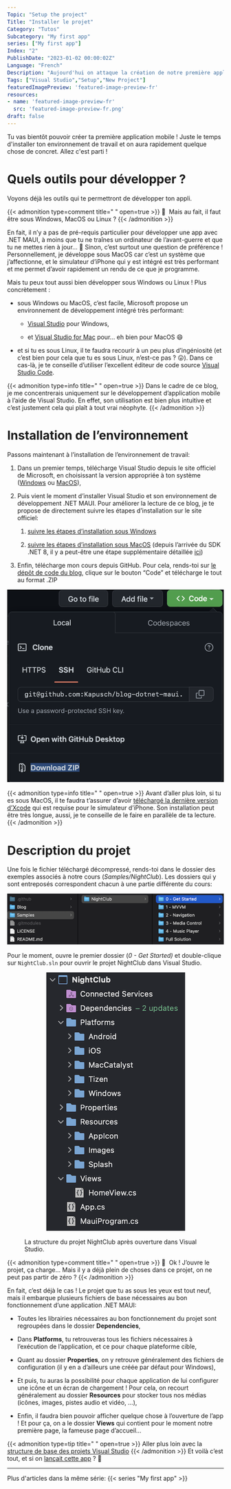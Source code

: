 ```yaml
---
Topic: "Setup the project"
Title: "Installer le projet"
Category: "Tutos"
Subcategory: "My first app"
series: ["My first app"]
Index: "2"
PublishDate: "2023-01-02 00:00:02Z"
Language: "French"
Description: "Aujourd'hui on attaque la création de notre première application ! Juste le temps d'installer ton environnement de travail et on aura rapidement quelque chose de concret. Allez c'est parti !"
Tags: ["Visual Studio","Setup","New Project"]
featuredImagePreview: 'featured-image-preview-fr'
resources:
- name: 'featured-image-preview-fr'
  src: 'featured-image-preview-fr.png'
draft: false
---
```


<!--more-->

Tu vas bientôt pouvoir créer ta première application mobile ! Juste le temps d'installer ton environnement de travail et on aura rapidement quelque chose de concret. Allez c'est parti !

# Quels outils pour développer ?
Voyons déjà les outils qui te permettront de développer ton appli.




{{< admonition type=comment title="‎ " open=true >}}
🐒‎ ‎ Mais au fait, il faut être sous Windows, MacOS ou Linux ?
{{< /admonition >}}


En fait, il n’y a pas de pré-requis particulier pour développer une app avec .NET MAUI, à moins que tu ne traînes un ordinateur de l’avant-guerre et que tu ne mettes rien à jour… 🤔 Sinon, c’est surtout une question de préférence ! Personnellement, je développe sous MacOS car c’est un système que j’affectionne, et le simulateur d’iPhone qui y est intégré est très performant et me permet d’avoir rapidement un rendu de ce que je programme.

Mais tu peux tout aussi bien développer sous Windows ou Linux ! Plus concrètement :

* sous Windows ou MacOS, c’est facile, Microsoft propose un environnement de développement intégré très performant:

    * [Visual Studio](https://visualstudio.microsoft.com/vs/) pour Windows,

    * et [Visual Studio for Mac](https://visualstudio.microsoft.com/vs/mac/) pour… eh bien pour MacOS 😄

* et si tu es sous Linux, il te faudra recourir à un peu plus d’ingéniosité (et c’est bien pour cela que tu es sous Linux, n’est-ce pas ? 😛). Dans ce cas-là, je te conseille d’utiliser l’excellent éditeur de code source [Visual Studio Code](https://code.visualstudio.com/).




{{< admonition type=info title="‎ " open=true >}}
Dans le cadre de ce blog, je me concentrerais uniquement sur le développement d’application mobile à l’aide de Visual Studio. En effet, son utilisation est bien plus intuitive et c’est justement cela qui plaît à tout vrai néophyte.
{{< /admonition >}}
# Installation de l’environnement
Passons maintenant à l’installation de l’environnement de travail:

1. Dans un premier temps, télécharge Visual Studio depuis le site officiel de Microsoft, en choisissant la version appropriée à ton système ([Windows](https://visualstudio.microsoft.com/vs/) ou [MacOS](https://visualstudio.microsoft.com/vs/mac/)),

1. Puis vient le moment d’installer Visual Studio et son environnement de développement .NET MAUI. Pour améliorer la lecture de ce blog, je te propose de directement suivre les étapes d’installation sur le site officiel:

    1. [suivre les étapes d’installation sous Windows](https://learn.microsoft.com/fr-fr/dotnet/maui/get-started/installation?view=net-maui-8.0&tabs=vswin#installation-1)

    1. [suivre les étapes d’installation sous MacOS](https://learn.microsoft.com/fr-fr/dotnet/maui/get-started/installation?view=net-maui-8.0&tabs=vsmac#installation-2) (depuis l’arrivée du SDK .NET 8, il y a peut-être une étape supplémentaire détaillée [ici](https://developercommunity.visualstudio.com/t/Net-8-not-working-on-VS-for-mac/10516623#T-N10517725))

1. Enfin, télécharge mon cours depuis GitHub. Pour cela, rends-toi sur [le dépôt de code du blog](https://github.com/Kapusch/blog-dotnet-maui), clique sur le bouton “Code” et télécharge le tout au format .ZIP

<p align="center"><img max-width="100%" max-height="100%" src="./images/52D99A38E16814B6261CC1610BCE2A9F.png" /></p>
<figure></figure>




{{< admonition type=info title="‎ " open=true >}}
Avant d’aller plus loin, si tu es sous MacOS, il te faudra t’assurer d’avoir [téléchargé la dernière version d’Xcode](https://developer.apple.com/xcode) qui est requise pour le simulateur d’iPhone. Son installation peut être très longue, aussi, je te conseille de le faire en parallèle de ta lecture.
{{< /admonition >}}
# Description du projet
Une fois le fichier téléchargé décompressé, rends-toi dans le dossier des exemples associés à notre cours (*Samples/NightClub*). Les dossiers qui y sont entreposés correspondent chacun à une partie différente du cours:

<p align="center"><img max-width="100%" max-height="100%" src="./images/B33D3B1E775ECE6D8A9EC8F8A6E1F4B5.png" /></p>
<figure></figure>



Pour le moment, ouvre le premier dossier (*0 - Get Started)* et double-clique sur `NightClub.sln` pour ouvrir le projet NightClub dans Visual Studio.

<p align="center"><img max-width="100%" max-height="100%" src="./images/D9933119C293F4DC96A394EB54E5C5C9.png" /></p>
<figure><figcaption class="image-caption">La structure du projet NightClub après ouverture dans Visual Studio.</figcaption></figure>




{{< admonition type=comment title="‎ " open=true >}}
🐒‎ ‎ Ok ! J’ouvre le projet, ça charge… Mais il y a déjà plein de choses dans ce projet, on ne peut pas partir de zéro ?
{{< /admonition >}}


En fait, c’est déjà le cas ! Le projet que tu as sous les yeux est tout neuf, mais il embarque plusieurs fichiers de base nécessaires au bon fonctionnement d’une application .NET MAUI:

* Toutes les librairies nécessaires au bon fonctionnement du projet sont regroupées dans le dossier **Dependencies**,

* Dans **Platforms**, tu retrouveras tous les fichiers nécessaires à l’exécution de l’application, et ce pour chaque plateforme cible,

* Quant au dossier **Properties**, on y retrouve généralement des fichiers de configuration (il y en a d’ailleurs une créée par défaut pour Windows),

* Et puis, tu auras la possibilité pour chaque application de lui configurer une icône et un écran de chargement ! Pour cela, on recourt généralement au dossier **Resources** pour stocker tous nos médias (icônes, images, pistes audio et vidéo, …),

* Enfin, il faudra bien pouvoir afficher quelque chose à l’ouverture de l’app ! Et pour ça, on a le dossier **Views** qui contient pour le moment notre première page, la fameuse page d’accueil…




{{< admonition type=tip title="‎ " open=true >}}
Aller plus loin avec la [structure de base des projets Visual Studio](https://learn.microsoft.com/fr-fr/dotnet/maui/fundamentals/single-project)
{{< /admonition >}}
Et voilà c’est tout, et si on <a href="../3-first-run-of-the-project/">lançait cette app</a> ? 🙂


___
Plus d'articles dans la même série:
{{< series "My first app" >}}
